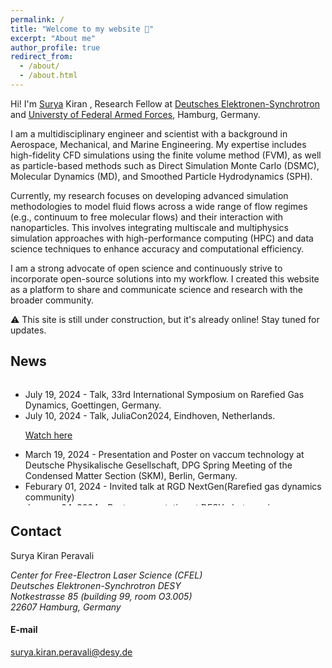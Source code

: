 ```yaml
---
permalink: /
title: "Welcome to my website 👋"
excerpt: "About me"
author_profile: true
redirect_from: 
  - /about/
  - /about.html
---
```


Hi! I'm <ins>Surya</ins> Kiran , Research Fellow at [Deutsches Elektronen-Synchrotron](https://www.desy.de/) and [Universty of Federal Armed Forces](https://www.hsu-hh.de/en/), Hamburg, Germany. 

I am a multidisciplinary engineer and scientist with a background in Aerospace, Mechanical, and Marine Engineering. My expertise includes high-fidelity CFD simulations using the finite volume method (FVM), as well as particle-based methods such as Direct Simulation Monte Carlo (DSMC), Molecular Dynamics (MD), and Smoothed Particle Hydrodynamics (SPH).

Currently, my research focuses on developing advanced simulation methodologies to model fluid flows across a wide range of flow regimes (e.g., continuum to free molecular flows) and their interaction with nanoparticles. This involves integrating multiscale and multiphysics simulation approaches with high-performance computing (HPC) and data science techniques to enhance accuracy and computational efficiency.

I am a strong advocate of open science and continuously strive to incorporate open-source solutions into my workflow. I created this website as a platform to share and communicate science and research with the broader community.

⚠️ This site is still under construction, but it's already online! Stay tuned for updates.


News
------
<div style="max-height: 200px; overflow-y: auto;">
<ul>

<li>July 19, 2024 - Talk, 33rd International Symposium on Rarefied Gas Dynamics, Goettingen, Germany.</li>

<li>July 10, 2024 - Talk, JuliaCon2024, Eindhoven, Netherlands.<p class='link'><a href = "https://youtu.be/V-VbC4xIq-4" 
                   target="_blank">Watch here</a></p> </li>

<li>March 19, 2024 - Presentation and Poster on vaccum technology at Deutsche Physikalische Gesellschaft, DPG Spring Meeting of the Condensed Matter Section (SKM), Berlin, Germany.</li>

<li>Feburary 01, 2024 - Invited talk at RGD NextGen(Rarefied gas dynamics community)</li>
  
<li>January 24, 2024 - Poster presentation at DESY photon science users meeting and Europen XFEL users meeting, Hamburg, Germany</li> 

<li>September 2023 - Presented a hybrid CFD-DSMC methodology at Direct Simulation Monte Carlo (DSMC) conference held in Santa Fe, New Mexico, USA.</li>

<li>March 2023 - Presented research on vaccum technology at Deutsche Physikalische Gesellschaft, DPG Spring Meeting of the Condensed Matter Section (SKM), Dresden, Germany.</li>

<li>February 2022 - Featured in a podcast interview <p class='link'><a href = "https://thosespacepeople.transistor.fm/23" 
                   target="_blank">Listen here</a></p> </li>
</ul>
</div>

Contact
------
Surya Kiran Peravali

<address>
  Center for Free-Electron Laser Science (CFEL)<br /> Deutsches Elektronen-Synchrotron DESY<br /> Notkestrasse 85 (building 99, room O3.005)<br/>22607 Hamburg, Germany
</address>

#### E-mail
surya.kiran.peravali@desy.de

